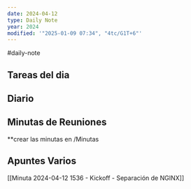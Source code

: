 ```yaml
---
date: 2024-04-12
type: Daily Note
year: 2024
modified: '"2025-01-09 07:34", "4tc/G1T+6"'
---
```

#daily-note

## Tareas del dia

## Diario

## Minutas de Reuniones
**crear las minutas en /Minutas

## Apuntes Varios



[[Minuta 2024-04-12 1536 - Kickoff - Separación de NGINX]]

